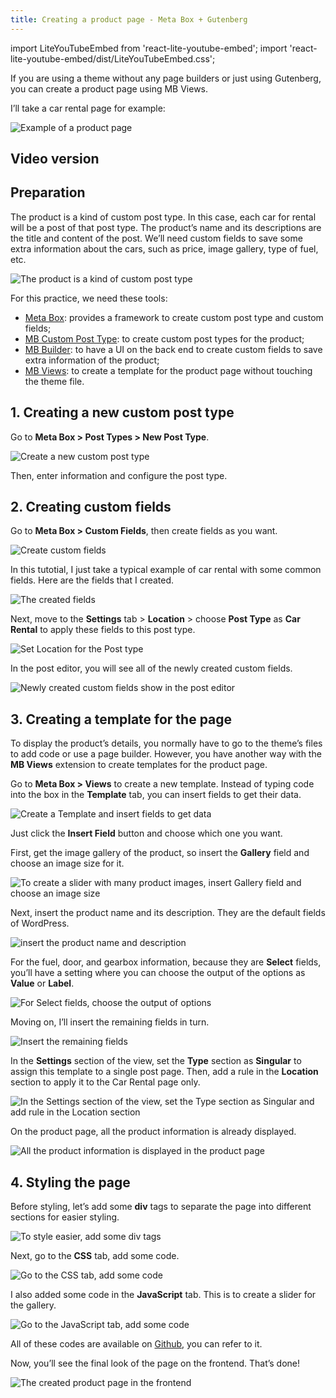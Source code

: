 ```yaml
---
title: Creating a product page - Meta Box + Gutenberg
---
```


import LiteYouTubeEmbed from 'react-lite-youtube-embed';
import 'react-lite-youtube-embed/dist/LiteYouTubeEmbed.css';


If you are using a theme without any page builders or just using Gutenberg, you can create a product page using MB Views.

I’ll take a car rental page for example:

![Example of a product page](https://i.imgur.com/tVV72cn.png)

## Video version

<LiteYouTubeEmbed id='DnKcWGkyhEQ' />

## Preparation

The product is a kind of custom post type. In this case, each car for rental will be a post of that post type. The product’s name and its descriptions are the title and content of the post. We’ll need custom fields to save some extra information about the cars, such as price, image gallery, type of fuel, etc.

![The product is a kind of custom post type](https://i.imgur.com/yv2kOpa.png)

For this practice, we need these tools:

* [Meta Box](https://metabox.io): provides a framework to create custom post type and custom fields;
* [MB Custom Post Type](https://metabox.io/plugins/custom-post-type/): to create custom post types for the product;
* [MB Builder](https://metabox.io/plugins/meta-box-builder/): to have a UI on the back end to create custom fields to save extra information of the product;
* [MB Views](https://metabox.io/plugins/mb-views/): to create a template for the product page without touching the theme file.

## 1. Creating a new custom post type

Go to **Meta Box > Post Types > New Post Type**.

![Create a new custom post type](https://i.imgur.com/uQhCt4b.png)

Then, enter information and configure the post type.

## 2. Creating custom fields

Go to **Meta Box > Custom Fields**, then create fields as you want.

![Create custom fields](https://i.imgur.com/7DGGaUi.png)

In this tutotial, I just take a typical example of car rental with some common fields. Here are the fields that I created.

![The created fields](https://i.imgur.com/jRCpmfY.png)

Next, move to the **Settings** tab > **Location** > choose **Post Type** as **Car Rental** to apply these fields to this post type.

![Set Location for the Post type](https://i.imgur.com/zXyF1Bu.png)

In the post editor, you will see all of the newly created custom fields.

![Newly created custom fields show in the post editor](https://i.imgur.com/mIGtsRv.png)

## 3. Creating a template for the page

To display the product’s details, you normally have to go to the theme’s files to add code or use a page builder. However, you have another way with the **MB Views** extension to create templates for the product page.

Go to **Meta Box > Views** to create a new template. Instead of typing code into the box in the **Template** tab, you can insert fields to get their data.

![Create a Template and insert fields to get data](https://i.imgur.com/8TrA6p9.png)

Just click the **Insert Field** button and choose which one you want.

First, get the image gallery of the product, so insert the **Gallery** field and choose an image size for it.

![To create a slider with many product images, insert Gallery field and choose an image size](https://i.imgur.com/qiuJz3y.png)

Next, insert the product name and its description. They are the default fields of WordPress.

![insert the product name and description](https://i.imgur.com/FP1ofx4.png)

For the fuel, door, and gearbox information, because they are **Select** fields, you’ll have a setting where you can choose the output of the options as **Value** or **Label**.

![For Select fields, choose the output of options](https://i.imgur.com/AA92obr.png)

Moving on, I’ll insert the remaining fields in turn.

![Insert the remaining fields](https://i.imgur.com/KWEMpxQ.png)

In the **Settings** section of the view, set the **Type** section as **Singular** to assign this template to a single post page. Then, add a rule in the **Location** section to apply it to the Car Rental page only.

![In the Settings section of the view, set the Type section as Singular and add rule in the Location section](https://i.imgur.com/o277okt.png)

On the product page, all the product information is already displayed.

![All the product information is displayed in the product page](https://i.imgur.com/SrnDUqe.png)

## 4. Styling the page

Before styling, let’s add some **div** tags to separate the page into different sections for easier styling.

![To style easier, add some div tags](https://i.imgur.com/DMVE3Bp.png)

Next, go to the **CSS** tab, add some code.

![Go to the CSS tab, add some code](https://i.imgur.com/TapZkUJ.png)

I also added some code in the **JavaScript** tab. This is to create a slider for the gallery.

![Go to the JavaScript tab, add some code](https://i.imgur.com/a5wBuDh.png)

All of these codes are available on [Github](https://github.com/wpmetabox/tutorials/tree/master/create-a-product-page-with-MB-Views), you can refer to it.

Now, you’ll see the final look of the page on the frontend. That’s done!

![The created product page in the frontend](https://i.imgur.com/tVV72cn.png)

